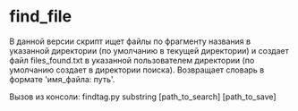 # find_file
В данной версии скрипт ищет файлы по фрагменту названия в указанной директории (по умолчанию в текущей директории) и
создает файл files_found.txt в указанной пользователем директории (по умолчанию создает в директории поиска).
Возвращает словарь в формате 'имя_файла: путь'.

Вызов из консоли:
findtag.py substring [path_to_search] [path_to_save]